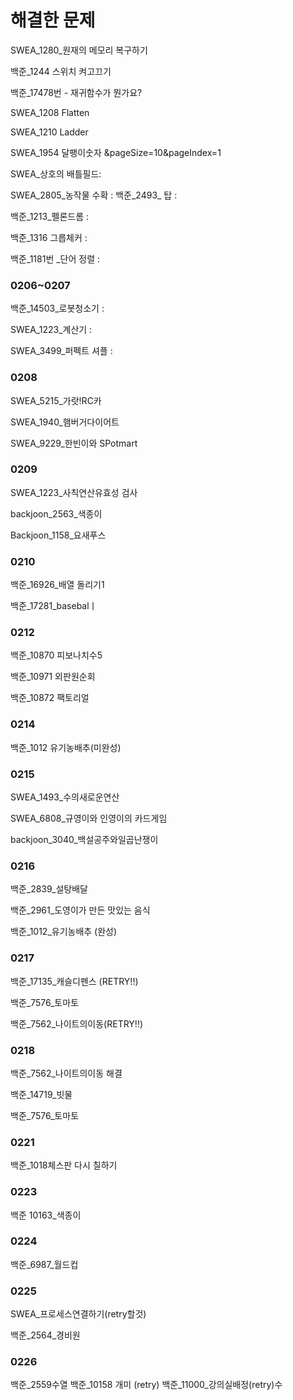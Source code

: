 
# 해결한 문제

SWEA_1280_원재의 메모리 복구하기 

백준_1244 스위치 켜고끄기 

백준_17478번 - 재귀함수가 뭔가요? 

 
SWEA_1208 Flatten

SWEA_1210 Ladder

SWEA_1954 달팽이숫자 &pageSize=10&pageIndex=1

SWEA_상호의 배틀필드: 

SWEA_2805_농작물 수확 :
백준_2493_ 탑 :

백준_1213_펠론드롬 : 

백준_1316 그릅체커 :

백준_1181번 _단어 정렬 : 

### 0206~0207

백준_14503_로봇청소기 : 

SWEA_1223_계산기 : 

SWEA_3499_퍼펙트 셔플 :

### 0208
SWEA_5215_가랏!RC카

SWEA_1940_햄버거다이어트

SWEA_9229_한빈이와 SPotmart

### 0209
SWEA_1223_사칙연산유효성 검사

backjoon_2563_색종이

Backjoon_1158_요새푸스


### 0210

백준_16926_배열 돌리기1

백준_17281_basebalㅣ

### 0212

백준_10870 피보나치수5

백준_10971 외판원순회

백준_10872 팩토리얼

### 0214
백준_1012 유기농배추(미완성)

### 0215
SWEA_1493_수의새로운연산

SWEA_6808_규영이와 인영이의 카드게임

backjoon_3040_백설공주와일곱난쟁이


### 0216
백준_2839_설탕배달

백준_2961_도영이가 만든 맛있는 음식

백준_1012_유기농배추 (완성)

### 0217
백준_17135_캐슬디펜스 (RETRY!!)

백준_7576_토마토

백준_7562_나이트의이동(RETRY!!)

### 0218

백준_7562_나이트의이동 해결

백준_14719_빗물

백준_7576_토마토

### 0221
백준_1018체스판 다시 칠하기

### 0223
백준 10163_색종이

### 0224
백준_6987_월드컵

### 0225
SWEA_프로세스연결하기(retry할것)

백준_2564_경비원

### 0226
백준_2559수열
백준_10158 개미 (retry)
백준_11000_강의실배정(retry)수
